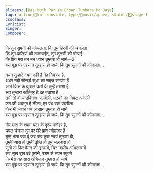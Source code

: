 ```yaml
---
aliases: [Bas Mujh Par Ye Ehsan Tumhara Ho Jaye]
tags: action/📰to-translate, type/🎵music/🎶poem, status/1️⃣stage-1  
cssclass:
Lyricist: 
Singer:
Composer:
---
```


कि तुम सुमनों की कोमलता, कि तुम हिरनी की चंचलता  
कि तुम कलियों की तरूणाईत्, तुम तुलसी की चौपाई  
कि प्रिय मेरा तन मन ध्यान तुम्हारा हो जाये—2  
बस मुझ पर एहसान तुम्हारा हो जाये, कि तुम सुमनों की कोमलता...  
  
नयन तुम्हारे नयन नहीं है नेह निम्ंत्रण हैं,  
अधर नहीं सौन्दर्य सुधा का सहज समर्पण हैं  
जाने किस के कुशल करों के तुम्हें तराशा है,  
रूप तुम्हारा कोहिनूर है देह बताशा है  
तभी तो वो चन्द्रकिरण अलबेली, भटको मत निपट अकेली  
जग की अदभुत है लीला, हर पंथ बड़ा पथरीला  
फिर भी जीवन पथ आसान तुम्हारा हो जाये  
बस मुझ पर एहसान तुम्हारा हो जाये, कि तुम सुमनों की कोमलता...  
  
गौर छंटा के श्याम घटा के दृश्य मनोहर है,  
चपल चंचला तुम पर मेरे प्राण न्यौछावर हैं  
तुम्हें भला क्या दूं जब सब कुछ स्वयं तुम्हारा हो,  
तुम्हीं प्यास हो तुम्हीं तृप्ति हो तुम जलधारा हो  
सुनो तो फिर वेमन की इन्छायें, चिर ग्वारीय अभिलाषायें  
सब सुख दुख दर्द पुराने, रेशम से सपन सुहाने  
कि मेरा यह सारा अभिमान तुम्हारा हो जाये  
बस मुझ पर एहसान तुम्हारा हो जाये, कि तुम सुमनों की कोमलता... 



